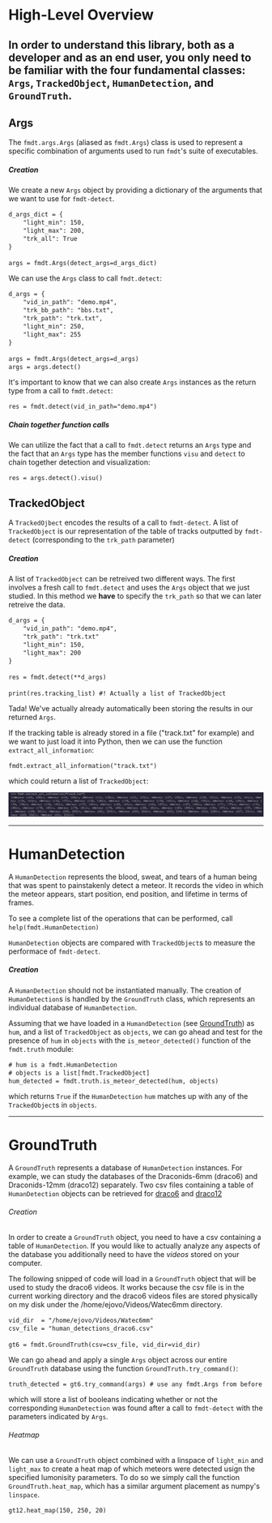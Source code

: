 # High-Level Overview

In order to understand this library, both as a developer and as an end user, you only need to 
be familiar with the four fundamental classes: `Args`, `TrackedObject`, `HumanDetection`, and `GroundTruth`.
---
## Args

The `fmdt.args.Args` (aliased as `fmdt.Args`) class is used to represent a specific combination of arguments used to
run `fmdt`'s suite of executables.
##### Creation
We create a new `Args` object by providing a dictionary of the arguments that we want to use for `fmdt-detect`.

```
d_args_dict = {
    "light_min": 150,
    "light_max": 200,
    "trk_all": True
}

args = fmdt.Args(detect_args=d_args_dict)
```

We can use the `Args` class to call `fmdt.detect`:

```
d_args = {
    "vid_in_path": "demo.mp4",
    "trk_bb_path": "bbs.txt",
    "trk_path": "trk.txt",
    "light_min": 250,
    "light_max": 255
}

args = fmdt.Args(detect_args=d_args)
args = args.detect()
```

It's important to know that we can also create `Args` instances as the return type from a call to `fmdt.detect`:

```
res = fmdt.detect(vid_in_path="demo.mp4")
```

##### Chain together function calls

We can utilize the fact that a call to `fmdt.detect` returns an `Args` type and the fact that an `Args` type has the 
member functions `visu` and `detect` to chain together detection and visualization:

```
res = args.detect().visu()
```

## TrackedObject
A `TrackedOjbect` encodes the results of a call to `fmdt-detect`. A list of `TrackedObject` is our 
representation of the table of tracks outputted by `fmdt-detect` (corresponding to the `trk_path` parameter)

##### Creation

A list of `TrackedObject` can be retreived two different ways. The first involves a fresh call to `fmdt.detect` and 
uses the `Args` object that we just studied. In this method we **have** to specify the `trk_path` so that we 
can later retreive the data.

```
d_args = {
    "vid_in_path": "demo.mp4",
    "trk_path": "trk.txt"
    "light_min": 150,
    "light_max": 200
}

res = fmdt.detect(**d_args)

print(res.tracking_list) #! Actually a list of TrackedObject
```

Tada! We've actually already automatically been storing the results in our returned `Args`.

If the tracking table is already stored in a file ("track.txt" for example) and we want to just load it into Python, then we can use
the function `extract_all_information`:

```
fmdt.extract_all_information("track.txt")
```

which could return a list of `TrackedObject`:

![tracking_list](../media/track_list.png)



---
# HumanDetection

A `HumanDetection` represents the blood, sweat, and tears of a human being that was spent to 
painstakenly detect a meteor. It records the video in which the meteor appears, start position, end position, and 
lifetime in terms of frames.

To see a complete list of the operations that can be performed, call `help(fmdt.HumanDetection)`

`HumanDetection` objects are compared with `TrackedObject`s to measure the performace of `fmdt-detect`.

##### Creation

A `HumanDetection` should not be instantiated manually. The creation of `HumanDetection`s is handled by the `GroundTruth`
class, which represents an individual database of `HumanDetection`.

Assuming that we have loaded in a `HumandDetection` (see [GroundTruth](#GroundTruth)) as `hum`, and a list of
`TrackedObject` as `objects`, we can go ahead and test for the presence of `hum` in `objects` with the
`is_meteor_detected()` function of the `fmdt.truth` module:

```
# hum is a fmdt.HumanDetection
# objects is a list[fmdt.TrackedObject]
hum_detected = fmdt.truth.is_meteor_detected(hum, objects)
```

which returns `True` if the `HumanDetection` `hum` matches up with any of the `TrackedObject`s in `objects`.

---
# GroundTruth

A `GroundTruth` represents a database of `HumanDetection` instances. For example, we can study the databases of the 
Draconids-6mm (draco6) and Draconids-12mm (draco12) separately. Two csv files containing a table of `HumanDetection` 
objects can be retrieved for [draco6](https://github.com/ejovo13/fmdt_python_clean/blob/build/human_detections_draco6.csv) and [draco12](https://github.com/ejovo13/fmdt_python_clean/blob/build/human_detections_draco12.csv)

###### Creation

In order to create a `GroundTruth` object, you need to have a csv containing a table of `HumanDetection`. If you would
like to actually analyze any aspects of the database you additionally need to have the _videos_ stored on your computer.

The following snipped of code will load in a `GroundTruth` object that will be used to study the draco6 videos. It works
because the csv file is in the current working directory and the draco6 videos files are stored physically on my disk
under the /home/ejovo/Videos/Watec6mm directory.

```
vid_dir  = "/home/ejovo/Videos/Watec6mm"
csv_file = "human_detections_draco6.csv"

gt6 = fmdt.GroundTruth(csv=csv_file, vid_dir=vid_dir)
```

We can go ahead and apply a single `Args` object across our entire `GroundTruth` database using the function 
`GroundTruth.try_command()`:

```
truth_detected = gt6.try_command(args) # use any fmdt.Args from before
```

which will store a list of booleans indicating whether or not the corresponding `HumanDetection` was found after 
a call to `fmdt-detect` with the parameters indicated by `Args`.

###### Heatmap

We can use a `GroundTruth` object combined with a linspace of `light_min` and `light_max` to create a heat map of which meteors were detected
usign the specified lumonisity parameters. To do so we simply call the function `GroundTruth.heat_map`, which has a similar argument
placement as numpy's `linspace`.

```
gt12.heat_map(150, 250, 20)
```